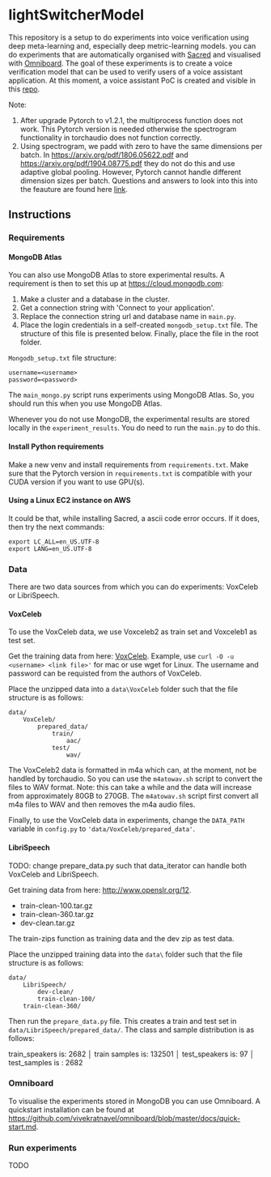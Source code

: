 # lightSwitcherModel

This repository is a setup to do experiments into voice verification using deep meta-learning and, especially deep metric-learning models. you can do experiments that are automatically organised with [Sacred](https://github.com/IDSIA/sacred) and visualised with [Omniboard](https://github.com/vivekratnavel/omniboard). The goal of these experiments is to create a voice verification model that can be used to verify users of a voice assistant application. At this moment, a voice assistant PoC is created and visible in this [repo](https://github.com/mdeblaauw/lightSwitcher).

Note: 

1. After upgrade Pytorch to v1.2.1, the multiprocess function does not work. This Pytorch version is needed otherwise the spectrogram functionality in torchaudio does not function correctly.
2. Using spectrogram, we padd with zero to have the same dimensions per batch. In <https://arxiv.org/pdf/1806.05622.pdf> and <https://arxiv.org/pdf/1904.08775.pdf> they do not do this and use adaptive global pooling. However, Pytorch cannot handle different dimension sizes per batch. Questions and answers to look into this into the feauture are found here [link](https://discuss.pytorch.org/t/how-to-create-a-dataloader-with-variable-size-input/8278/10).

## Instructions

### Requirements

#### MongoDB Atlas
You can also use MongoDB Atlas to store experimental results. A requirement is then to set this up at <https://cloud.mongodb.com>:

1. Make a cluster and a database in the cluster.
2. Get a connection string with 'Connect to your application'.
3. Replace the connection string url and database name in `main.py`.
4. Place the login credentials in a self-created `mongodb_setup.txt` file. The structure of this file is presented below. Finally, place the file in the root folder.

`Mongodb_setup.txt` file structure:
```
username=<username>
password=<password>
```

The `main_mongo.py` script runs experiments using MongoDB Atlas. So, you should run this when you use MongoDB Atlas.

Whenever you do not use MongoDB, the experimental results are stored locally in the `experiment_results`. You do need to run the `main.py` to do this.

#### Install Python requirements
Make a new venv and install requirements from `requirements.txt`. Make sure that the Pytorch version in `requirements.txt` is compatible with your CUDA version if you want to use GPU(s).

#### Using a Linux EC2 instance on AWS
It could be that, while installing Sacred, a ascii code error occurs. If it does, then try the next commands:
```
export LC_ALL=en_US.UTF-8
export LANG=en_US.UTF-8
```

### Data
There are two data sources from which you can do experiments: VoxCeleb or LibriSpeech.

#### VoxCeleb
To use the VoxCeleb data, we use Voxceleb2 as train set and Voxceleb1 as test set.

Get the training data from here: [VoxCeleb](http://www.robots.ox.ac.uk/~vgg/data/voxceleb/). Example, use `curl -O -u <username> <link file>'` for mac or use wget for Linux. The username and password can be requisted from the authors of VoxCeleb.

Place the unzipped data into a `data\VoxCeleb` folder such that the file structure is as follows:

```
data/
    VoxCeleb/
        prepared_data/
            train/
                aac/
            test/
                wav/
```

The VoxCeleb2 data is formatted in m4a which can, at the moment, not be handled by torchaudio. So you can use the `m4atowav.sh` script to convert the files to WAV format. Note: this can take a while and the data will increase from approximately 80GB to 270GB. The `m4atowav.sh` script first convert all m4a files to WAV and then removes the m4a audio files.

Finally, to use the VoxCeleb data in experiments, change the `DATA_PATH` variable in `config.py` to `'data/VoxCeleb/prepared_data'`.

#### LibriSpeech
TODO: change prepare_data.py such that data_iterator can handle both VoxCeleb and LibriSpeech.

Get training data from here: <http://www.openslr.org/12>.

* train-clean-100.tar.gz
* train-clean-360.tar.gz
* dev-clean.tar.gz

The train-zips function as training data and the dev zip as test data.

Place the unzipped training data into the `data\` folder such that the file structure is as follows:

```
data/
    LibriSpeech/
        dev-clean/
        train-clean-100/
	train-clean-360/
```

Then run the `prepare_data.py` file. This creates a train and test set in `data/LibriSpeech/prepared_data/`. The class and sample distribution is as follows:

train_speakers is: 2682                                                                                                  │
train samples is: 132501                                                                                                 │
test_speakers is: 97                                                                                                     │
test_samples is : 2682  

### Omniboard

To visualise the experiments stored in MongoDB you can use Omniboard. A quickstart installation can be found at <https://github.com/vivekratnavel/omniboard/blob/master/docs/quick-start.md>.

### Run experiments
TODO
